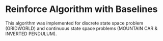 # Reinforce Algorithm with Baselines

This algorithm was implemented for discrete state space problem (GRIDWORLD) and continuous state space problems (MOUNTAIN CAR & INVERTED PENDULUM).


